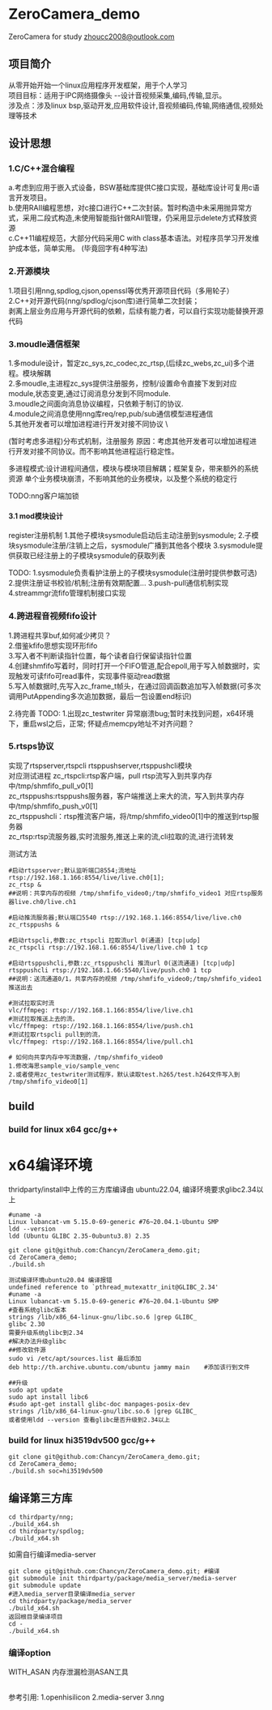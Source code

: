 # ZeroCamera_demo
ZeroCamera for study
zhoucc2008@outlook.com

## 项目简介
从零开始开始一个linux应用程序开发框架，用于个人学习 \
项目目标：适用于IPC网络摄像头 --设计音视频采集,编码,传输,显示。\
涉及点：涉及linux bsp,驱动开发,应用软件设计,音视频编码,传输,网络通信,视频处理等技术


## 设计思想
### 1.C/C++混合编程
a.考虑到应用于嵌入式设备，BSW基础库提供C接口实现，基础库设计可复用c语言开发项目。 \
b.使用RAII编程思想，对c接口进行C++二次封装。暂时构造中未采用抛异常方式，采用二段式构造,未使用智能指针做RAII管理，仍采用显示delete方式释放资源 \
c.C++11编程规范，大部分代码采用C with class基本语法。对程序员学习开发维护成本低，简单实用。
(毕竟回字有4种写法)

### 2.开源模块
1.项目引用nng,spdlog,cjson,openssl等优秀开源项目代码（多用轮子） \
2.C++对开源代码(nng/spdlog/cjson库)进行简单二次封装； \
剥离上层业务应用与开源代码的依赖，后续有能力者，可以自行实现功能替换开源代码

### 3.moudle通信框架
1.多module设计，暂定zc_sys,zc_codec,zc_rtsp,(后续zc_webs,zc_ui)多个进程。模块解耦 \
2.多moudle,主进程zc_sys提供注册服务，控制/设置命令直接下发到对应module,状态变更,通过订阅消息分发到不同module. \
3.moudle之间面向消息协议编程，只依赖于制订的协议. \
4.module之间消息使用nng库req/rep,pub/sub通信模型进程通信 \
5.其他开发者可以增加进程进行开发对接不同协议 \

(暂时考虑多进程)分布式机制，注册服务
原因：考虑其他开发者可以增加进程进行开发对接不同协议。而不影响其他进程运行稳定性。

多进程模式:设计进程间通信，模块与模块项目解耦；框架复杂，带来额外的系统资源
单个业务模块崩溃，不影响其他的业务模块，以及整个系统的稳定行

TODO:nng客户端加锁
#### 3.1 mod模块设计
register注册机制
1.其他子模块sysmodule启动后主动注册到sysmodule;
2.子模块sysmodule注册/注销上之后，sysmodule广播到其他各个模块
3.sysmodule提供获取已经注册上的子模块sysmodule的获取列表

TODO:
1.sysmodule负责看护注册上的子模块sysmodule(注册时提供参数可选)
2.提供注册证书校验/机制;注册有效期配置...
3.push-pull通信机制实现
4.streammgr流fifo管理机制接口实现

### 4.跨进程音视频fifo设计
1.跨进程共享buf,如何减少拷贝？ \
2.借鉴kfifo思想实现环形fifo \
3.写入者不判断读指针位置，每个读者自行保留读指针位置 \
4.创建shmfifo写着时，同时打开一个FIFO管道,配合epoll,用于写入帧数据时，实现触发可读fifo可read事件，实现事件驱动read数据 \
5.写入帧数据时,先写入zc_frame_t帧头，在通过回调函数追加写入帧数据(可多次调用PutAppending多次追加数据，最后一包设置end标识)


2.待完善
TODO:
1.出现zc_testwriter 异常崩溃bug;暂时未找到问题，x64环境下，重启wsl之后，正常; 怀疑点memcpy地址不对齐问题？

### 5.rtsps协议
实现了rtspserver,rtspcli rtsppushserver,rtsppushcli模块 \
对应测试进程
zc_rtspcli:rtsp客户端，pull rtsp流写入到共享内存中/tmp/shmfifo_pull_v0[1] \
zc_rtsppushs:rtsppushs服务器，客户端推送上来大的流，写入到共享内存中/tmp/shmfifo_push_v0[1] \
zc_rtsppushcli：rtsp推流客户端，将/tmp/shmfifo_video0[1]中的推送到rtsp服务器 \
zc_rtsp:rtsp流服务器,实时流服务,推送上来的流,cli拉取的流,进行流转发

测试方法
```
#启动rtspserver;默认监听端口8554;流地址rtsp://192.168.1.166:8554/live/live.ch0[1];
zc_rtsp &
##说明：共享内存的视频 /tmp/shmfifo_video0;/tmp/shmfifo_video1 对应rtsp服务器live.ch0/live.ch1

#启动推流服务器;默认端口5540 rtsp://192.168.1.166:8554/live/live.ch0
zc_rtsppushs &

#启动rtspcli,参数:zc_rtspcli 拉取流url 0(通道) [tcp|udp]
zc_rtspcli rtsp://192.168.1.66:8554/live/live.ch0 1 tcp

#启动rtsppushcli,参数:zc_rtsppushcli 推流url 0(送流通道) [tcp|udp]
rtsppushcli rtsp://192.168.1.66:5540/live/push.ch0 1 tcp
##说明：送流通道0/1，共享内存的视频 /tmp/shmfifo_video0;/tmp/shmfifo_video1 推送出去

#测试拉取实时流
vlc/ffmpeg: rtsp://192.168.1.166:8554/live/live.ch1
#测试拉取推送上去的流，
vlc/ffmpeg: rtsp://192.168.1.166:8554/live/push.ch1
#测试拉取rtspcli pull到的流，
vlc/ffmpeg: rtsp://192.168.1.166:8554/live/pull.ch1

# 如何向共享内存中写流数据，/tmp/shmfifo_video0
1.修改海思sample_vio/sample_venc
2.或者使用zc_testwriter测试程序，默认读取test.h265/test.h264文件写入到 /tmp/shmfifo_video0[1]

```

## build
### build for linux x64 gcc/g++
# x64编译环境
thridparty/install中上传的三方库编译由
ubuntu22.04, 编译环境要求glibc2.34以上
```
#uname -a
Linux lubancat-vm 5.15.0-69-generic #76~20.04.1-Ubuntu SMP
ldd --version
ldd (Ubuntu GLIBC 2.35-0ubuntu3.8) 2.35
```

```
git clone git@github.com:Chancyn/ZeroCamera_demo.git;
cd ZeroCamera_demo;
./build.sh
```

```
测试编译环境ubuntu20.04 编译报错
undefined reference to `pthread_mutexattr_init@GLIBC_2.34'
#uname -a
Linux lubancat-vm 5.15.0-69-generic #76~20.04.1-Ubuntu SMP
#查看系统glibc版本
strings /lib/x86_64-linux-gnu/libc.so.6 |grep GLIBC_
glibc 2.30
需要升级系统glibc到2.34
#解决办法升级glibc
##修改软件源
sudo vi /etc/apt/sources.list 最后添加
deb http://th.archive.ubuntu.com/ubuntu jammy main    #添加该行到文件

##升级
sudo apt update
sudo apt install libc6
#sudo apt-get install glibc-doc manpages-posix-dev
strings /lib/x86_64-linux-gnu/libc.so.6 |grep GLIBC_
或者使用ldd --version 查看glibc是否升级到2.34以上
```



### build for linux hi3519dv500 gcc/g++
```
git clone git@github.com:Chancyn/ZeroCamera_demo.git;
cd ZeroCamera_demo;
./build.sh soc=hi3519dv500
```


## 编译第三方库
```
cd thirdparty/nng;
./build_x64.sh
cd thirdparty/spdlog;
./build_x64.sh
```

如需自行编译media-server
```
git clone git@github.com:Chancyn/ZeroCamera_demo.git; #编译
git submodule init thirdparty/package/media_server/media-server
git submodule update
#进入media_server目录编译media_server
cd thirdparty/package/media_server
./build_x64.sh
返回根目录编译项目
cd -
./build_x64.sh
```


### 编译option
WITH_ASAN 内存泄漏检测ASAN工具

##
参考引用:
1.openhisilicon
2.media-server
3.nng
